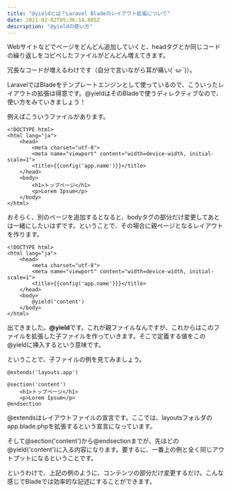 ```yaml
---
title: "@yieldとは？Laravel Bladeのレイアウト拡張について"
date: 2021-02-02T05:36:14.805Z
description: "@yieldの使い方"
---
```

Webサイトなどでページをどんどん追加していくと、headタグとか同じコードの繰り返しをコピペしたファイルがどんどん増えてきます。

冗長なコードが増えるわけです（自分で言いながら耳が痛い(´·ω·`)）。

LaravelではBladeをテンプレートエンジンとして使っているので、こういったレイアウトの拡張は得意です。@yieldはそのBladeで使うディレクティブなので、使い方をみていきましょう！

例えばこういうファイルがあります。

```phtml
<!DOCTYPE html>
<html lang="ja">
    <head>
        <meta charset="utf-8">
        <meta name="viewport" content="width=device-width, initial-scale=1">
        <title>{{config('app.name')}}</title>
    </head>
    <body>
        <h1>トップページ</h1>
        <p>Lorem Ipsum</p>
    </body>
</html>
```

おそらく、別のページを追加するとなると、bodyタグの部分だけ変更してあとは一緒にしたいはずです。ということで、その場合に親ページとなるレイアウトを作ります。

```phtml
<!DOCTYPE html>
<html lang="ja">
    <head>
        <meta charset="utf-8">
        <meta name="viewport" content="width=device-width, initial-scale=1">
        <title>{{config('app.name')}}</title>
    </head>
    <body>
        @yield('content')
    </body>
</html>
```

出てきました。**@yield**です。これが親ファイルなんですが、これからはこのファイルを拡張した子ファイルを作っていきます。そこで定義する値をこの@yieldに挿入するという意味です。

ということで、子ファイルの例を見てみましょう。

```phtml
@extends('layouts.app')

@section('content')
    <h1>トップページ</h1>
    <p>Lorem Ipsum</p>
@endsection
```

@extendsはレイアウトファイルの宣言です。ここでは、layoutsフォルダのapp.blade.phpを拡張するという宣言になっています。

そして@section('content')から@endsectionまでが、先ほどの@yield('content')に入る内容になります。要するに、一番上の例と全く同じアウトプットになるということです。

というわけで、上記の例のように、コンテンツの部分だけ変更するだけ。こんな感じでBladeでは効率的な記述にすることができます。